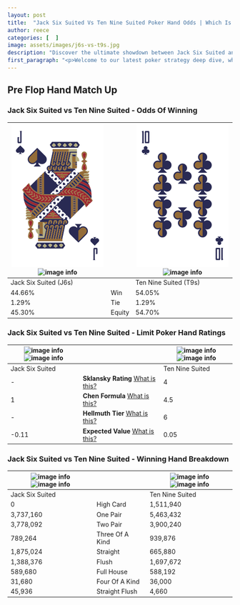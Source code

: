 ```yaml
---
layout: post
title:  "Jack Six Suited Vs Ten Nine Suited Poker Hand Odds | Which Is The Better Hand In Poker? A Complete Guide"
author: reece
categories: [  ]
image: assets/images/j6s-vs-t9s.jpg
description: "Discover the ultimate showdown between Jack Six Suited and Ten Nine Suited in poker! Uncover the odds, strategies, and scenarios where one hand triumphs over the other. Get ready to up your poker game with this thrilling analysis."
first_paragraph: "<p>Welcome to our latest poker strategy deep dive, where we're pitting two distinct hands against each other in a high-stakes showdown: Jack Six Suited vs Ten Nine Suited.</p><p>In the dynamic world of poker, every decision counts, and knowing which hand holds the upper hand is key to your success at the table.</p><p>In this article, we'll dissect these two hands, explore the scenarios where one dominates the other, and equip you with the knowledge to make strategic choices that can tip the odds in your favor.</p><p>Get ready to unravel the intriguing dynamics of these poker hands and elevate your game to new heights.</p>"
---
```




[comment]: # (sp0)

## Pre Flop Hand Match Up

<div class="table hand-ratings" markdown="1"> 



### Jack Six Suited vs Ten Nine Suited - Odds Of Winning


    
| ![image info](assets/images/hand1/j.png) ![image info](assets/images/hand1/6s.png) |  | ![image info](assets/images/hand2/t.png) ![image info](assets/images/hand2/9s.png) |
| -------- | -------- | -------- |
| Jack Six Suited (J6s) |  | Ten Nine Suited (T9s) |
| 44.66% | Win | 54.05% |
| 1.29% | Tie | 1.29% |
| 45.30% | Equity | 54.70% |




[comment]: # (sp1)



### Jack Six Suited vs Ten Nine Suited - Limit Poker Hand Ratings


    
| ![image info](https://www.riverpairs.com/assets/images/hand1/j.png) ![image info](https://www.riverpairs.com/assets/images/hand1/6s.png) |  | ![image info](https://www.riverpairs.com/assets/images/hand2/t.png) ![image info](https://www.riverpairs.com/assets/images/hand2/9s.png) |
| -------- | -------- | -------- |
| Jack Six Suited |  | Ten Nine Suited |
| - | **Sklansky Rating** [What is this?](/sklansky-rating-explained) | 4 |
| 1 | **Chen Formula** [What is this?](/chen-formula-explained) | 4.5 |
| - | **Hellmuth Tier** [What is this?](/Hellmuth-tier-explained) | 6 |
| -0.11 | **Expected Value** [What is this?](/expected-value-explained) | 0.05 |




[comment]: # (sp2)



### Jack Six Suited vs Ten Nine Suited - Winning Hand Breakdown


    
| ![image info](https://www.riverpairs.com/assets/images/hand1/j.png) ![image info](https://www.riverpairs.com/assets/images/hand1/6s.png) |  | ![image info](https://www.riverpairs.com/assets/images/hand2/t.png) ![image info](https://www.riverpairs.com/assets/images/hand2/9s.png) |
| -------- | -------- | -------- |
| Jack Six Suited |  | Ten Nine Suited |
| 0 | High Card | 1,511,940 |
| 3,737,160 | One Pair | 5,463,432 |
| 3,778,092 | Two Pair | 3,900,240 |
| 789,264 | Three Of A Kind | 939,876 |
| 1,875,024 | Straight | 665,880 |
| 1,388,376 | Flush | 1,697,672 |
| 589,680 | Full House | 588,192 |
| 31,680 | Four Of A Kind | 36,000 |
| 45,936 | Straight Flush | 4,660 |




[comment]: # (sp3)



</div>

[comment]: # (sp4)



[comment]: # (sp5)


